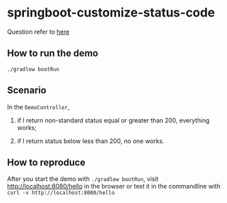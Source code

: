 # springboot-customize-status-code

Question refer to [here](https://stackoverflow.com/questions/46283086/spring-boot-request-hang-there-when-return-1xx-status-code)

## How to run the demo

```
./gradlew bootRun
```

## Scenario

In the `DemoController`,

1. if I return non-standard status equal or greater than 200, everything works;

2. if I return status below less than 200, no one works.

## How to reproduce

After you start the demo with `./gradlew bootRun`,
visit [http://localhost:8080/hello](http://localhost:8080/hello) in the browser
or test it in the commandline with `curl -v http://localhost:8080/hello`
